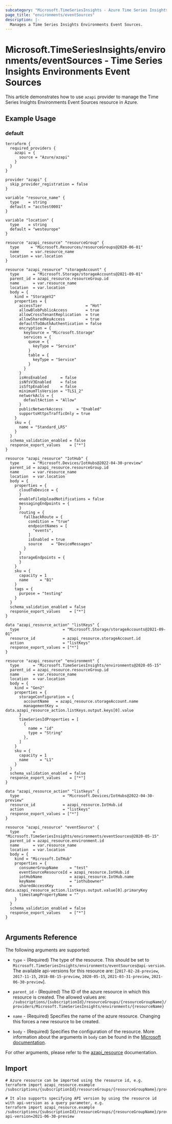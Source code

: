 ```yaml
---
subcategory: "Microsoft.TimeSeriesInsights - Azure Time Series Insights"
page_title: "environments/eventSources"
description: |-
  Manages a Time Series Insights Environments Event Sources.
---
```


# Microsoft.TimeSeriesInsights/environments/eventSources - Time Series Insights Environments Event Sources

This article demonstrates how to use `azapi` provider to manage the Time Series Insights Environments Event Sources resource in Azure.

## Example Usage

### default

```hcl
terraform {
  required_providers {
    azapi = {
      source = "Azure/azapi"
    }
  }
}

provider "azapi" {
  skip_provider_registration = false
}

variable "resource_name" {
  type    = string
  default = "acctest0001"
}

variable "location" {
  type    = string
  default = "westeurope"
}

resource "azapi_resource" "resourceGroup" {
  type     = "Microsoft.Resources/resourceGroups@2020-06-01"
  name     = var.resource_name
  location = var.location
}

resource "azapi_resource" "storageAccount" {
  type      = "Microsoft.Storage/storageAccounts@2021-09-01"
  parent_id = azapi_resource.resourceGroup.id
  name      = var.resource_name
  location  = var.location
  body = {
    kind = "StorageV2"
    properties = {
      accessTier                   = "Hot"
      allowBlobPublicAccess        = true
      allowCrossTenantReplication  = true
      allowSharedKeyAccess         = true
      defaultToOAuthAuthentication = false
      encryption = {
        keySource = "Microsoft.Storage"
        services = {
          queue = {
            keyType = "Service"
          }
          table = {
            keyType = "Service"
          }
        }
      }
      isHnsEnabled      = false
      isNfsV3Enabled    = false
      isSftpEnabled     = false
      minimumTlsVersion = "TLS1_2"
      networkAcls = {
        defaultAction = "Allow"
      }
      publicNetworkAccess      = "Enabled"
      supportsHttpsTrafficOnly = true
    }
    sku = {
      name = "Standard_LRS"
    }
  }
  schema_validation_enabled = false
  response_export_values    = ["*"]
}

resource "azapi_resource" "IotHub" {
  type      = "Microsoft.Devices/IotHubs@2022-04-30-preview"
  parent_id = azapi_resource.resourceGroup.id
  name      = var.resource_name
  location  = var.location
  body = {
    properties = {
      cloudToDevice = {
      }
      enableFileUploadNotifications = false
      messagingEndpoints = {
      }
      routing = {
        fallbackRoute = {
          condition = "true"
          endpointNames = [
            "events",
          ]
          isEnabled = true
          source    = "DeviceMessages"
        }
      }
      storageEndpoints = {
      }
    }
    sku = {
      capacity = 1
      name     = "B1"
    }
    tags = {
      purpose = "testing"
    }
  }
  schema_validation_enabled = false
  response_export_values    = ["*"]
}

data "azapi_resource_action" "listKeys" {
  type                   = "Microsoft.Storage/storageAccounts@2021-09-01"
  resource_id            = azapi_resource.storageAccount.id
  action                 = "listKeys"
  response_export_values = ["*"]
}

resource "azapi_resource" "environment" {
  type      = "Microsoft.TimeSeriesInsights/environments@2020-05-15"
  parent_id = azapi_resource.resourceGroup.id
  name      = var.resource_name
  location  = var.location
  body = {
    kind = "Gen2"
    properties = {
      storageConfiguration = {
        accountName   = azapi_resource.storageAccount.name
        managementKey = data.azapi_resource_action.listKeys.output.keys[0].value
      }
      timeSeriesIdProperties = [
        {
          name = "id"
          type = "String"
        },
      ]
    }
    sku = {
      capacity = 1
      name     = "L1"
    }
  }
  schema_validation_enabled = false
  response_export_values    = ["*"]
}

data "azapi_resource_action" "listkeys" {
  type                   = "Microsoft.Devices/IotHubs@2022-04-30-preview"
  resource_id            = azapi_resource.IotHub.id
  action                 = "listkeys"
  response_export_values = ["*"]
}

resource "azapi_resource" "eventSource" {
  type      = "Microsoft.TimeSeriesInsights/environments/eventSources@2020-05-15"
  parent_id = azapi_resource.environment.id
  name      = var.resource_name
  location  = var.location
  body = {
    kind = "Microsoft.IoTHub"
    properties = {
      consumerGroupName     = "test"
      eventSourceResourceId = azapi_resource.IotHub.id
      iotHubName            = azapi_resource.IotHub.name
      keyName               = "iothubowner"
      sharedAccessKey       = data.azapi_resource_action.listkeys.output.value[0].primaryKey
      timestampPropertyName = ""
    }
  }
  schema_validation_enabled = false
  response_export_values    = ["*"]
}


```



## Arguments Reference

The following arguments are supported:

* `type` - (Required) The type of the resource. This should be set to `Microsoft.TimeSeriesInsights/environments/eventSources@api-version`. The available api-versions for this resource are: [`2017-02-28-preview`, `2017-11-15`, `2018-08-15-preview`, `2020-05-15`, `2021-03-31-preview`, `2021-06-30-preview`].

* `parent_id` - (Required) The ID of the azure resource in which this resource is created. The allowed values are:  
  `/subscriptions/{subscriptionId}/resourceGroups/{resourceGroupName}/providers/Microsoft.TimeSeriesInsights/environments/{resourceName}`

* `name` - (Required) Specifies the name of the azure resource. Changing this forces a new resource to be created.

* `body` - (Required) Specifies the configuration of the resource. More information about the arguments in `body` can be found in the [Microsoft documentation](https://learn.microsoft.com/en-us/azure/templates/Microsoft.TimeSeriesInsights/environments/eventSources?pivots=deployment-language-terraform).

For other arguments, please refer to the [azapi_resource](https://registry.terraform.io/providers/Azure/azapi/latest/docs/resources/resource) documentation.

## Import

 ```shell
 # Azure resource can be imported using the resource id, e.g.
 terraform import azapi_resource.example /subscriptions/{subscriptionId}/resourceGroups/{resourceGroupName}/providers/Microsoft.TimeSeriesInsights/environments/{resourceName}/eventSources/{resourceName}
 
 # It also supports specifying API version by using the resource id with api-version as a query parameter, e.g.
 terraform import azapi_resource.example /subscriptions/{subscriptionId}/resourceGroups/{resourceGroupName}/providers/Microsoft.TimeSeriesInsights/environments/{resourceName}/eventSources/{resourceName}?api-version=2021-06-30-preview
 ```
